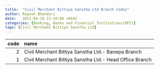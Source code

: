 ```yaml
---
title:  "Civil Merchant Bittiya Sanstha Ltd Branch Codes"
author: Rupesh Bhandari
date:   2021-04-18 22:10:00 +0545
categories: [Banking, Banks and Financial Institutions(BFI)]
tags: [Civil Merchant Bittiya Sanstha Ltd]
---
```


|   code | name                                                    |
|-------:|:--------------------------------------------------------|
|      2 | Civil Merchant Bittiya Sanstha Ltd.- Banepa Branch      |
|      1 | Civil Merchant Bittiya Sanstha Ltd.- Head Office Branch |